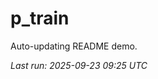 # p_train

Auto-updating README demo.

<!--START_SECTION:status-->
_Last run: 2025-09-23 09:25 UTC_
<!--END_SECTION:status-->




























































































































































































































































































































































































































































































































































































































































































































